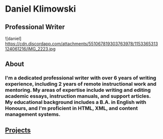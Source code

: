 # Daniel Klimowski
## Professional Writer

![daniel] https://cdn.discordapp.com/attachments/551067819303763978/1153365313124061216/IMG_2223.jpg

## About
### I'm a dedicated professional writer with over 6 years of writing experience, including 2 years of remote instructional work and mentoring. My areas of expertise include writing and editing academic essays, instruction manuals, and support articles. My educational background includes a B.A. in English with Honours, and I'm proficient in HTML, XML, and content management systems.
## [Projects](https://danielklimowski.github.io/projects)
